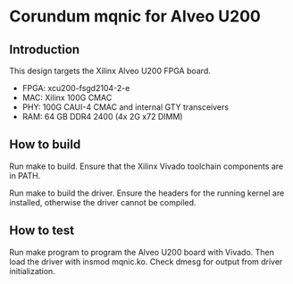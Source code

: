 # Corundum mqnic for Alveo U200

## Introduction

This design targets the Xilinx Alveo U200 FPGA board.

* FPGA: xcu200-fsgd2104-2-e
* MAC: Xilinx 100G CMAC
* PHY: 100G CAUI-4 CMAC and internal GTY transceivers
* RAM: 64 GB DDR4 2400 (4x 2G x72 DIMM)

## How to build

Run make to build.  Ensure that the Xilinx Vivado toolchain components are
in PATH.

Run make to build the driver.  Ensure the headers for the running kernel are
installed, otherwise the driver cannot be compiled.

## How to test

Run make program to program the Alveo U200 board with Vivado.  Then load the
driver with insmod mqnic.ko.  Check dmesg for output from driver
initialization.


